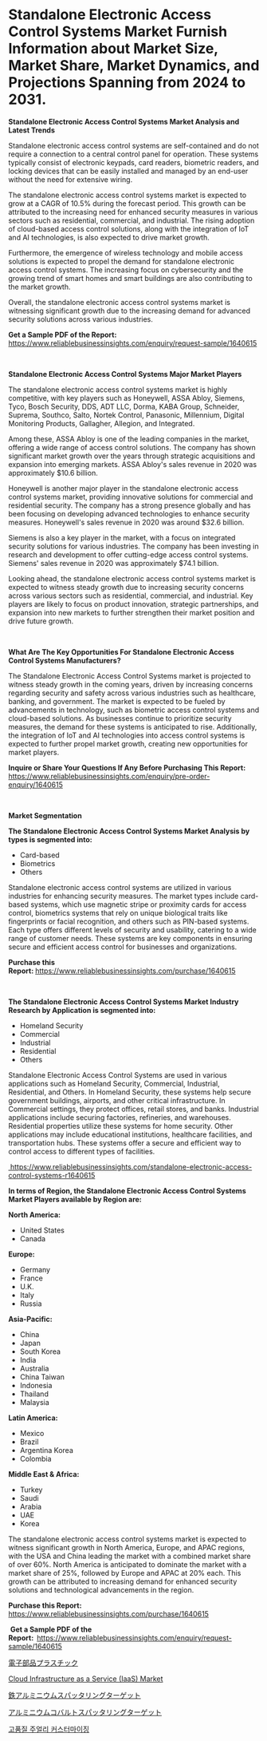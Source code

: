 <p><h1>Standalone Electronic Access Control Systems Market Furnish Information about Market Size, Market Share, Market Dynamics, and Projections Spanning from 2024 to 2031.</h1></p><p><strong>Standalone Electronic Access Control Systems Market Analysis and Latest Trends</strong></p>
<p><p>Standalone electronic access control systems are self-contained and do not require a connection to a central control panel for operation. These systems typically consist of electronic keypads, card readers, biometric readers, and locking devices that can be easily installed and managed by an end-user without the need for extensive wiring.</p><p>The standalone electronic access control systems market is expected to grow at a CAGR of 10.5% during the forecast period. This growth can be attributed to the increasing need for enhanced security measures in various sectors such as residential, commercial, and industrial. The rising adoption of cloud-based access control solutions, along with the integration of IoT and AI technologies, is also expected to drive market growth.</p><p>Furthermore, the emergence of wireless technology and mobile access solutions is expected to propel the demand for standalone electronic access control systems. The increasing focus on cybersecurity and the growing trend of smart homes and smart buildings are also contributing to the market growth.</p><p>Overall, the standalone electronic access control systems market is witnessing significant growth due to the increasing demand for advanced security solutions across various industries.</p></p>
<p><strong>Get a Sample PDF of the Report:&nbsp;</strong> <a href="https://www.reliablebusinessinsights.com/enquiry/request-sample/1640615">https://www.reliablebusinessinsights.com/enquiry/request-sample/1640615</a></p>
<p>&nbsp;</p>
<p><strong>Standalone Electronic Access Control Systems Major Market Players</strong></p>
<p><p>The standalone electronic access control systems market is highly competitive, with key players such as Honeywell, ASSA Abloy, Siemens, Tyco, Bosch Security, DDS, ADT LLC, Dorma, KABA Group, Schneider, Suprema, Southco, Salto, Nortek Control, Panasonic, Millennium, Digital Monitoring Products, Gallagher, Allegion, and Integrated.</p><p>Among these, ASSA Abloy is one of the leading companies in the market, offering a wide range of access control solutions. The company has shown significant market growth over the years through strategic acquisitions and expansion into emerging markets. ASSA Abloy's sales revenue in 2020 was approximately $10.6 billion.</p><p>Honeywell is another major player in the standalone electronic access control systems market, providing innovative solutions for commercial and residential security. The company has a strong presence globally and has been focusing on developing advanced technologies to enhance security measures. Honeywell's sales revenue in 2020 was around $32.6 billion.</p><p>Siemens is also a key player in the market, with a focus on integrated security solutions for various industries. The company has been investing in research and development to offer cutting-edge access control systems. Siemens' sales revenue in 2020 was approximately $74.1 billion.</p><p>Looking ahead, the standalone electronic access control systems market is expected to witness steady growth due to increasing security concerns across various sectors such as residential, commercial, and industrial. Key players are likely to focus on product innovation, strategic partnerships, and expansion into new markets to further strengthen their market position and drive future growth.</p></p>
<p>&nbsp;</p>
<p><strong>What Are The Key Opportunities For Standalone Electronic Access Control Systems Manufacturers?</strong></p>
<p><p>The Standalone Electronic Access Control Systems market is projected to witness steady growth in the coming years, driven by increasing concerns regarding security and safety across various industries such as healthcare, banking, and government. The market is expected to be fueled by advancements in technology, such as biometric access control systems and cloud-based solutions. As businesses continue to prioritize security measures, the demand for these systems is anticipated to rise. Additionally, the integration of IoT and AI technologies into access control systems is expected to further propel market growth, creating new opportunities for market players.</p></p>
<p><strong>Inquire or Share Your Questions If Any Before Purchasing This Report:</strong> <a href="https://www.reliablebusinessinsights.com/enquiry/pre-order-enquiry/1640615">https://www.reliablebusinessinsights.com/enquiry/pre-order-enquiry/1640615</a></p>
<p>&nbsp;</p>
<p><strong>Market Segmentation</strong></p>
<p><strong>The Standalone Electronic Access Control Systems Market Analysis by types is segmented into:</strong></p>
<p><ul><li>Card-based</li><li>Biometrics</li><li>Others</li></ul></p>
<p><p>Standalone electronic access control systems are utilized in various industries for enhancing security measures. The market types include card-based systems, which use magnetic stripe or proximity cards for access control, biometrics systems that rely on unique biological traits like fingerprints or facial recognition, and others such as PIN-based systems. Each type offers different levels of security and usability, catering to a wide range of customer needs. These systems are key components in ensuring secure and efficient access control for businesses and organizations.</p></p>
<p><strong>Purchase this Report:&nbsp;</strong><a href="https://www.reliablebusinessinsights.com/purchase/1640615">https://www.reliablebusinessinsights.com/purchase/1640615</a></p>
<p>&nbsp;</p>
<p><strong>The Standalone Electronic Access Control Systems Market Industry Research by Application is segmented into:</strong></p>
<p><ul><li>Homeland Security</li><li>Commercial</li><li>Industrial</li><li>Residential</li><li>Others</li></ul></p>
<p><p>Standalone Electronic Access Control Systems are used in various applications such as Homeland Security, Commercial, Industrial, Residential, and Others. In Homeland Security, these systems help secure government buildings, airports, and other critical infrastructure. In Commercial settings, they protect offices, retail stores, and banks. Industrial applications include securing factories, refineries, and warehouses. Residential properties utilize these systems for home security. Other applications may include educational institutions, healthcare facilities, and transportation hubs. These systems offer a secure and efficient way to control access to different types of facilities.</p></p>
<p><a href="https://www.reliablebusinessinsights.com/standalone-electronic-access-control-systems-r1640615">&nbsp;https://www.reliablebusinessinsights.com/standalone-electronic-access-control-systems-r1640615</a></p>
<p><strong>In terms of Region, the Standalone Electronic Access Control Systems Market Players available by Region are:</strong></p>
<p>
    <p> <strong> North America: </strong>
        <ul>
            <li>United States</li>
            <li>Canada</li>
        </ul>
        </p> 
    <p> <strong> Europe: </strong>
        <ul>
            <li>Germany</li>
            <li>France</li>
            <li>U.K.</li>
            <li>Italy</li>
            <li>Russia</li>
        </ul>
        </p> 
    <p> <strong> Asia-Pacific: </strong>
        <ul>
            <li>China</li>
            <li>Japan</li>
            <li>South Korea</li>
            <li>India</li>
            <li>Australia</li>
            <li>China Taiwan</li>
            <li>Indonesia</li>
            <li>Thailand</li>
            <li>Malaysia</li>
        </ul>
        </p> 
    <p> <strong> Latin America: </strong>
        <ul>
            <li>Mexico</li>
            <li>Brazil</li>
            <li>Argentina Korea</li>
            <li>Colombia</li>
        </ul>
        </p> 
    <p> <strong> Middle East & Africa: </strong>
        <ul>
            <li>Turkey</li>
            <li>Saudi</li>
            <li>Arabia</li>
            <li>UAE</li>
            <li>Korea</li>
        </ul>
    </p>
    </p>
<p><p>The standalone electronic access control systems market is expected to witness significant growth in North America, Europe, and APAC regions, with the USA and China leading the market with a combined market share of over 60%. North America is anticipated to dominate the market with a market share of 25%, followed by Europe and APAC at 20% each. This growth can be attributed to increasing demand for enhanced security solutions and technological advancements in the region.</p></p>
<p><strong>Purchase this Report: </strong><a href="https://www.reliablebusinessinsights.com/purchase/1640615">https://www.reliablebusinessinsights.com/purchase/1640615</a></p>
<p>&nbsp;<strong>Get a Sample PDF of the Report:&nbsp;&nbsp;</strong><a href="https://www.reliablebusinessinsights.com/enquiry/request-sample/1640615">https://www.reliablebusinessinsights.com/enquiry/request-sample/1640615</a></p>
<p><strong></strong></p>
<p><p><a href="https://medium.com/@carolynsparkly/%E9%9B%BB%E5%AD%90%E9%83%A8%E5%93%81%E3%83%97%E3%83%A9%E3%82%B9%E3%83%81%E3%83%83%E3%82%AF%E5%B8%82%E5%A0%B4%E3%81%AE%E5%B8%82%E5%A0%B4%E8%AA%BF%E6%9F%BB%E3%83%AC%E3%83%9D%E3%83%BC%E3%83%88-%E3%81%9D%E3%81%AE%E6%AD%B4%E5%8F%B2%E3%81%A82031%E5%B9%B4%E3%81%BE%E3%81%A7%E3%81%AE%E4%BA%88%E6%B8%AC-2b982ca84473">電子部品プラスチック</a></p><p><a href="https://github.com/brentleyjimmiealvaradoz4l1rea/Market-Research-Report-List-2/blob/main/cloud-infrastructure-as-a-service-iaas-market.md">Cloud Infrastructure as a Service (IaaS) Market</a></p><p><a href="https://github.com/ksxzwxabcuynh011/Market-Research-Report-List-2/blob/main/625550393666.md">鉄アルミニウムスパッタリングターゲット</a></p><p><a href="https://github.com/NikitaBruen/Market-Research-Report-List-1/blob/main/687531793665.md">アルミニウムコバルトスパッタリングターゲット</a></p><p><a href="https://medium.com/@ralphyjames/2024%EB%85%84%EB%B6%80%ED%84%B0-2031%EB%85%84%EA%B9%8C%EC%A7%80%EC%9D%98-%EA%B3%A0%ED%92%88%EC%A7%88-%EB%B3%B4%EC%84%9D-%EB%A7%9E%EC%B6%A4-%EC%8B%9C%EC%9E%A5-%EB%B6%84%EC%84%9D-%EB%B0%8F-%EA%B7%9C%EB%AA%A8-%EC%98%88%EC%B8%A1%EC%9E%85%EB%8B%88%EB%8B%A4-737a2b27b06f">고품질 주얼리 커스터마이징</a></p></p>